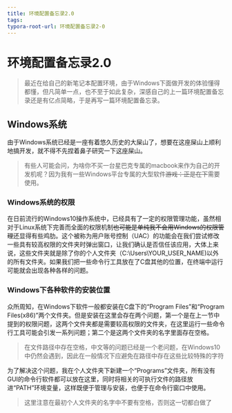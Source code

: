 ```yaml
---
title: 环境配置备忘录2.0
tags:
typora-root-url: 环境配置备忘录2-0
---
```


# 环境配置备忘录2.0

> 最近在给自己的新笔记本配置环境，由于Windows下面做开发的体验懂得都懂，但凡简单一点，也不至于如此复杂，深感自己的上一篇环境配置备忘录还是有亿点简略，于是再写一篇环境配置备忘录。

## Windows系统

由于Windows系统已经是一座有着悠久历史的大屎山了，想要在这座屎山上顺利地搞开发，就不得不先捏着鼻子研究一下这座屎山。

> 有些人可能会问，为啥你不买一台星巴克专属的macbook来作为自己的开发机呢？因为我有一些Windows平台专属的大型软件~~游戏：正是在下~~需要使用。

### Windows系统的权限

在日前流行的Windows10操作系统中，已经具有了一定的权限管理功能，虽然相对于Linux系统下完善而全面的权限机制~~也可能是单纯我不会用Windows的权限管理~~还显得有些鸡肋。这个被称为用户账号控制（UAC）的功能会在我们尝试修改一些具有较高权限的文件夹时弹出窗口，让我们确认是否信任该应用，大体上来说，这些文件夹就是除了你的个人文件夹（C:\Users\YOUR_USER_NAME)以外的所有文件夹。如果我们把一些命令行工具放在了C盘其他的位置，在终端中运行可能就会出现各种各样的问题。

### Windows下各种软件的安装位置

众所周知，在Windows下软件一般都安装在C盘下的“Program Files”和“Program Files(x86)”两个文件夹。但是安装在这里会存在两个问题，第一个是在上一节中提到的权限问题，这两个文件夹都是需要较高权限的文件夹，在这里运行一些命令行工具可能会引发一系列问题；第二个是这两个文件夹的名字里面存在空格。

> 在文件路径中存在空格，中文等的问题已经是一个老问题，在Windows10中仍然会遇到，因此在一般情况下应避免在路径中存在这些比较特殊的字符

为了解决这个问题，我在个人文件夹下新建一个“Programs”文件夹，所有没有GUI的命令行软件都可以放在这里，同时将相关的可执行文件的路径放进“PATH”环境变量，这样既便于管理与安装，也便于在命令行窗口中使用。

> 这里注意在最初个人文件夹的名字中不要有空格，否则这一切都白做了
